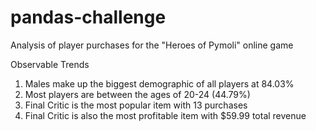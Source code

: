 # pandas-challenge

Analysis of player purchases for the "Heroes of Pymoli" online game

Observable Trends
1) Males make up the biggest demographic of all players at 84.03%
2) Most players are between the ages of 20-24 (44.79%)
3) Final Critic is the most popular item with 13 purchases
4) Final Critic is also the most profitable item with $59.99 total revenue
